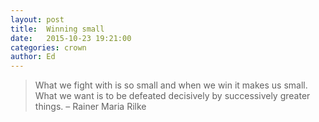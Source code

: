 ```yaml
---
layout: post
title:  Winning small
date:   2015-10-23 19:21:00
categories: crown
author: Ed
---
```


> What we fight with is so small and when we win it makes us small. What we want is to be defeated decisively by successively greater things. – Rainer Maria Rilke
